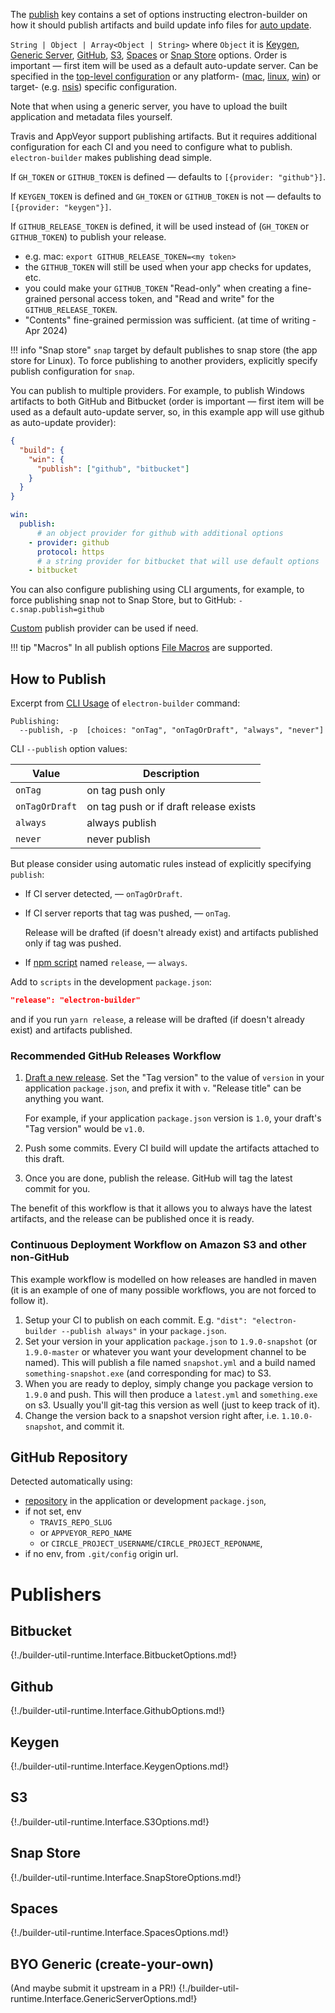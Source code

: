 The [publish](configuration.md#publish) key contains a set of options instructing electron-builder on how it should publish artifacts and build update info files for [auto update](./auto-update.md).

`String | Object | Array<Object | String>` where `Object` it is [Keygen](#keygen), [Generic Server](#byo-generic-create-your-own), [GitHub](#github), [S3](#s3), [Spaces](#spaces) or [Snap Store](#snap-store) options. Order is important — first item will be used as a default auto-update server. Can be specified in the [top-level configuration](configuration.md#configuration) or any platform- ([mac](mac.md), [linux](linux.md), [win](win.md)) or target- (e.g. [nsis](nsis.md)) specific configuration.

Note that when using a generic server, you have to upload the built application and metadata files yourself.

Travis and AppVeyor support publishing artifacts. But it requires additional configuration for each CI and you need to configure what to publish.
`electron-builder` makes publishing dead simple.

If `GH_TOKEN` or `GITHUB_TOKEN` is defined — defaults to `[{provider: "github"}]`.

If `KEYGEN_TOKEN` is defined and `GH_TOKEN` or `GITHUB_TOKEN` is not — defaults to `[{provider: "keygen"}]`.

If `GITHUB_RELEASE_TOKEN` is defined, it will be used instead of (`GH_TOKEN` or `GITHUB_TOKEN`) to publish your release.
- e.g. mac: ``` export GITHUB_RELEASE_TOKEN=<my token> ```
- the `GITHUB_TOKEN` will still be used when your app checks for updates, etc.
- you could make your `GITHUB_TOKEN` "Read-only" when creating a fine-grained personal access token, and "Read and write" for the `GITHUB_RELEASE_TOKEN`.
- "Contents" fine-grained permission was sufficient. (at time of writing - Apr 2024)

!!! info "Snap store"
    `snap` target by default publishes to snap store (the app store for Linux). To force publishing to another providers, explicitly specify publish configuration for `snap`.

You can publish to multiple providers. For example, to publish Windows artifacts to both GitHub and Bitbucket (order is important — first item will be used as a default auto-update server, so, in this example app will use github as auto-update provider):

```json
{
  "build": {
    "win": {
      "publish": ["github", "bitbucket"]
    }
  }
}
```

```yaml
win:
  publish:
      # an object provider for github with additional options
    - provider: github
      protocol: https
      # a string provider for bitbucket that will use default options
    - bitbucket
```

You can also configure publishing using CLI arguments, for example, to force publishing snap not to Snap Store, but to GitHub: `-c.snap.publish=github`

[Custom](https://github.com/electron-userland/electron-builder/issues/3261) publish provider can be used if need.

!!! tip "Macros"
    In all publish options [File Macros](./file-patterns.md#file-macros) are supported.

## How to Publish

Excerpt from [CLI Usage](./cli.md) of `electron-builder` command:
```
Publishing:
  --publish, -p  [choices: "onTag", "onTagOrDraft", "always", "never"]
```
CLI `--publish` option values:

| Value          |  Description
| -------------- | -----------
| `onTag`        | on tag push only
| `onTagOrDraft` | on tag push or if draft release exists
| `always`       | always publish
| `never`        | never publish

But please consider using automatic rules instead of explicitly specifying `publish`:

* If CI server detected, — `onTagOrDraft`.

* If CI server reports that tag was pushed, — `onTag`.

  Release will be drafted (if doesn't already exist) and artifacts published only if tag was pushed.

* If [npm script](https://docs.npmjs.com/misc/scripts) named `release`, — `always`.

 Add to `scripts` in the development `package.json`:

 ```json
 "release": "electron-builder"
 ```

 and if you run `yarn release`, a release will be drafted (if doesn't already exist) and artifacts published.

### Recommended GitHub Releases Workflow

1. [Draft a new release](https://help.github.com/articles/creating-releases/). Set the "Tag version" to the value of `version` in your application `package.json`, and prefix it with `v`. "Release title" can be anything you want.

    For example, if your application `package.json` version is `1.0`, your draft's "Tag version" would be `v1.0`.

2. Push some commits. Every CI build will update the artifacts attached to this draft.
3. Once you are done, publish the release. GitHub will tag the latest commit for you.

The benefit of this workflow is that it allows you to always have the latest artifacts, and the release can be published once it is ready.

### Continuous Deployment Workflow on Amazon S3 and other non-GitHub

This example workflow is modelled on how releases are handled in maven (it is an example of one of many possible workflows, you are not forced to follow it).

1. Setup your CI to publish on each commit. E.g. `"dist": "electron-builder --publish always"` in your `package.json`.
2. Set your version in your application `package.json` to `1.9.0-snapshot` (or `1.9.0-master` or whatever you want your development channel to be named). This will publish a file named `snapshot.yml` and a build named `something-snapshot.exe` (and corresponding for mac) to S3.
3. When you are ready to deploy, simply change you package version to `1.9.0` and push. This will then produce a `latest.yml` and `something.exe` on s3. Usually you'll git-tag this version as well (just to keep track of it).
4. Change the version back to a snapshot version right after, i.e. `1.10.0-snapshot`, and commit it.

## GitHub Repository

Detected automatically using:

* [repository](https://docs.npmjs.com/files/package.json#repository) in the application or development `package.json`,
* if not set, env
    * `TRAVIS_REPO_SLUG`
    * or `APPVEYOR_REPO_NAME`
    * or `CIRCLE_PROJECT_USERNAME`/`CIRCLE_PROJECT_REPONAME`,
* if no env, from `.git/config` origin url.

# Publishers

## Bitbucket
  {!./builder-util-runtime.Interface.BitbucketOptions.md!}

## Github
  {!./builder-util-runtime.Interface.GithubOptions.md!}

## Keygen
  {!./builder-util-runtime.Interface.KeygenOptions.md!}

## S3
  {!./builder-util-runtime.Interface.S3Options.md!}

## Snap Store
  {!./builder-util-runtime.Interface.SnapStoreOptions.md!}

## Spaces
  {!./builder-util-runtime.Interface.SpacesOptions.md!}

## BYO Generic (create-your-own)
(And maybe submit it upstream in a PR!)
  {!./builder-util-runtime.Interface.GenericServerOptions.md!}